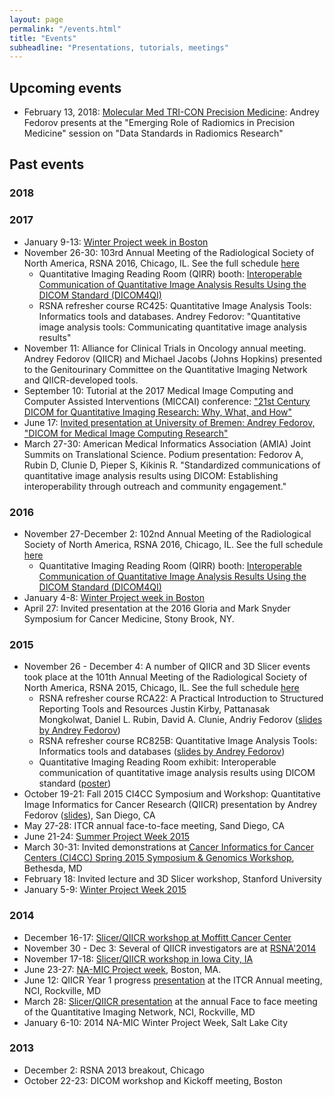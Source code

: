 ```yaml
---
layout: page
permalink: "/events.html"
title: "Events"
subheadline: "Presentations, tutorials, meetings"
---
```


## Upcoming events

* February 13, 2018: [Molecular Med TRI-CON Precision Medicine](http://www.triconference.com/Precision-Medicine/): Andrey Fedorov presents at the "Emerging Role of Radiomics in Precision Medicine" session on "Data Standards in Radiomics Research"

## Past events

### 2018

### 2017
* January 9-13: [Winter Project week in Boston](https://na-mic.github.io/ProjectWeek/PW27_2018_Boston/)
* November 26-30: 103rd Annual Meeting of the Radiological Society of North America, RSNA 2016, Chicago, IL. See the full schedule [here](http://wiki.na-mic.org/Wiki/index.php/RSNA_2017)
    *  Quantitative Imaging Reading Room (QIRR) booth: [Interoperable Communication of Quantitative Image Analysis Results Using the DICOM Standard (DICOM4QI)](https://qiicr.gitbooks.io/dicom4qi/)
    *  RSNA refresher course RC425: Quantitative Image Analysis Tools: Informatics tools and databases. Andrey Fedorov: "Quantitative image analysis tools: Communicating quantitative image analysis results"
* November 11: Alliance for Clinical Trials in Oncology annual meeting. Andrey Fedorov (QIICR) and Michael Jacobs (Johns Hopkins) presented to the Genitourinary Committee on the Quantitative Imaging Network and QIICR-developed tools.
* September 10: Tutorial at the 2017 Medical Image Computing and Computer Assisted Interventions (MICCAI) conference: ["21st Century DICOM for Quantitative Imaging Research: Why, What, and How"](http://qiicr.org/dicom4miccai/)
* June 17: [Invited presentation at University of Bremen: Andrey Fedorov, "DICOM for Medical Image Computing Research"](http://ioi.cs.uni-bremen.de/?p=1246)
* March 27-30: American Medical Informatics Association (AMIA) Joint Summits on Translational Science. Podium presentation: Fedorov A, Rubin D, Clunie D, Pieper S, Kikinis R. "Standardized communications of quantitative image analysis results using DICOM: Establishing interoperability through outreach and community engagement."

### 2016
* November 27-December 2: 102nd Annual Meeting of the Radiological Society of North America, RSNA 2016, Chicago, IL. See the full schedule [here](http://wiki.na-mic.org/Wiki/index.php/RSNA_2016)
    *  Quantitative Imaging Reading Room (QIRR) booth: [Interoperable Communication of Quantitative Image Analysis Results Using the DICOM Standard (DICOM4QI)](https://qiicr.gitbooks.io/dicom4qi/)
* January 4-8: [Winter Project week in Boston](http://wiki.na-mic.org/Wiki/index.php/2016_Winter_Project_Week)
* April 27: Invited presentation at the 2016 Gloria and Mark Snyder Symposium for Cancer Medicine, Stony Brook, NY.

### 2015
* November 26 - December 4: A number of QIICR and 3D Slicer events took place at the 101th Annual Meeting of the Radiological Society of North America, RSNA 2015, Chicago, IL. See the full schedule [here](http://wiki.na-mic.org/Wiki/index.php/RSNA_2015)
    * RSNA refresher course RCA22: A Practical Introduction to Structured Reporting Tools and Resources
Justin Kirby, Pattanasak Mongkolwat, Daniel L. Rubin, David A. Clunie, Andriy Fedorov ([slides by Andrey Fedorov](http://dx.doi.org/10.6084/m9.figshare.1618826))
    * RSNA refresher course RC825B: Quantitative Image Analysis Tools: Informatics tools and databases ([slides by Andrey Fedorov](http://dx.doi.org/10.6084/m9.figshare.1618827))
    * Quantitative Imaging Reading Room exhibit: Interoperable communication of quantitative image analysis results using DICOM standard ([poster](http://dx.doi.org/10.6084/m9.figshare.1619877))
* October 19-21: Fall 2015 CI4CC Symposium and Workshop: Quantitative Image Informatics for Cancer Research (QIICR) presentation by Andrey Fedorov ([slides](https://goo.gl/MDq0u8)), San Diego, CA
* May 27-28: ITCR annual face-to-face meeting, Sand Diego, CA
* June 21-24: [Summer Project Week 2015](http://wiki.na-mic.org/Wiki/index.php/2015_Summer_Project_Week)
* March 30-31: Invited demonstrations at [Cancer Informatics for Cancer Centers (CI4CC) Spring 2015 Symposium & Genomics Workshop](http://www.ci4cc.org/events/spring2015), Bethesda, MD
* February 18: Invited lecture and 3D Slicer workshop, Stanford University
* January 5-9: [Winter Project Week 2015](http://wiki.na-mic.org/Wiki/index.php/2015_Winter_Project_Week)

### 2014
* December 16-17: [Slicer/QIICR workshop at Moffitt Cancer Center](http://wiki.na-mic.org/Wiki/index.php/Moffitt_2014)
* November 30 - Dec 3: Several of QIICR investigators are at [RSNA'2014](http://rsna2014.rsna.org/)
* November 17-18: [Slicer/QIICR workshop in Iowa City, IA](http://wiki.na-mic.org/Wiki/index.php/Iowa2014)
* June 23-27: [NA-MIC Project week](http://wiki.na-mic.org/Wiki/index.php/2014_Summer_Project_Week), Boston, MA.
* June 12: QIICR Year 1 progress [presentation](http://slicer.kitware.com/midas3/download/item/150017/2014_Progress_report-ITCR-Fedorov-QIICR_Slicer.pdf) at the ITCR Annual meeting, NCI, Rockville, MD
* March 28: [Slicer/QIICR presentation](http://slicer.kitware.com/midas3/download/item/133719/2014-QIN_F2F-Fedorov-QIICR_Slicer.pdf) at the annual Face to face meeting of the Quantitative Imaging Network, NCI, Rockville, MD
* January 6-10: 2014 NA-MIC Winter Project Week, Salt Lake City

### 2013
* December 2: RSNA 2013 breakout, Chicago
* October 22-23: DICOM workshop and Kickoff meeting, Boston
